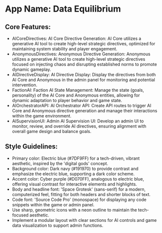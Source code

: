 # **App Name**: Data Equilibrium

## Core Features:

- AICoreDirectives: AI Core Directive Generation: AI Core utilizes a generative AI tool to create high-level strategic directives, optimized for maintaining system stability and player engagement.
- AnonymousDirectives: Anonymous Directive Generation: Anonymous utilizes a generative AI tool to create high-level strategic directives focused on injecting chaos and disrupting established norms to promote dynamic gameplay.
- AIDirectiveDisplay: AI Directive Display: Display the directives from both AI Core and Anonymous in the admin panel for monitoring and potential intervention.
- FactionAI: Faction AI State Management: Manage the state (goals, personality) of the AI Core and Anonymous entities, allowing for dynamic adaptation to player behavior and game state.
- AIOrchestratorAPI: AI Orchestrator API: Create API routes to trigger AI Core and Anonymous directive generation and manage their interactions within the game environment.
- AISupervisionUI: Admin AI Supervision UI: Develop an admin UI to monitor, review, and override AI directives, ensuring alignment with overall game design and balance goals.

## Style Guidelines:

- Primary color: Electric blue (#7DF9FF) for a tech-driven, vibrant aesthetic, inspired by the 'digital gods' concept.
- Background color: Dark navy (#191970) to provide contrast and emphasize the electric blue, supporting a dark color scheme.
- Accent color: Cyber purple (#D070FF), analogous to electric blue, offering visual contrast for interactive elements and highlights.
- Body and headline font: 'Space Grotesk' (sans-serif) for a modern, computerized feel, fitting for both headers and shorter blocks of text.
- Code font: 'Source Code Pro' (monospace) for displaying any code snippets within the game or admin panel.
- Use sharp, geometric icons with a neon outline to maintain the tech-focused aesthetic.
- Implement a modular layout with clear sections for AI controls and game data visualization to support admin functions.